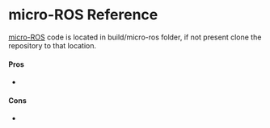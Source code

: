 # micro-ROS Reference

[micro-ROS](https://github.com/micro-ROS/micro_ros_espidf_component) code is located in build/micro-ros folder, if not present clone the repository to that location.

#### Pros

- 

#### Cons

- 